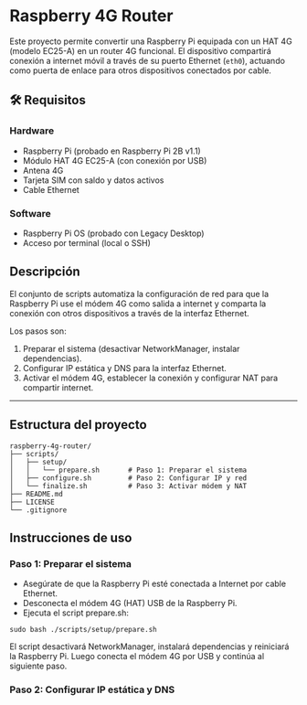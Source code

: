 # Raspberry 4G Router

Este proyecto permite convertir una Raspberry Pi equipada con un HAT 4G (modelo EC25-A) en un router 4G funcional. El dispositivo compartirá conexión a internet móvil a través de su puerto Ethernet (`eth0`), actuando como puerta de enlace para otros dispositivos conectados por cable.

## 🛠️ Requisitos

### Hardware
- Raspberry Pi (probado en Raspberry Pi 2B v1.1)
- Módulo HAT 4G EC25-A (con conexión por USB)
- Antena 4G
- Tarjeta SIM con saldo y datos activos
- Cable Ethernet

### Software
- Raspberry Pi OS (probado con Legacy Desktop)
- Acceso por terminal (local o SSH)

## Descripción
El conjunto de scripts automatiza la configuración de red para que la Raspberry Pi use el módem 4G como salida a internet y comparta la conexión con otros dispositivos a través de la interfaz Ethernet.

Los pasos son:
1. Preparar el sistema (desactivar NetworkManager, instalar dependencias).
2. Configurar IP estática y DNS para la interfaz Ethernet.
3. Activar el módem 4G, establecer la conexión y configurar NAT para compartir internet.

---

## Estructura del proyecto

```plaintext
raspberry-4g-router/
├── scripts/
│   ├── setup/
│   │   └── prepare.sh       # Paso 1: Preparar el sistema
│   ├── configure.sh         # Paso 2: Configurar IP y red
│   └── finalize.sh          # Paso 3: Activar módem y NAT
├── README.md
├── LICENSE
└── .gitignore
```

## Instrucciones de uso
### Paso 1: Preparar el sistema
- Asegúrate de que la Raspberry Pi esté conectada a Internet por cable Ethernet.
- Desconecta el módem 4G (HAT) USB de la Raspberry Pi.
- Ejecuta el script prepare.sh:
    
```plaintext
sudo bash ./scripts/setup/prepare.sh
```

El script desactivará NetworkManager, instalará dependencias y reiniciará la Raspberry Pi.
Luego conecta el módem 4G por USB y continúa al siguiente paso.

### Paso 2: Configurar IP estática y DNS


